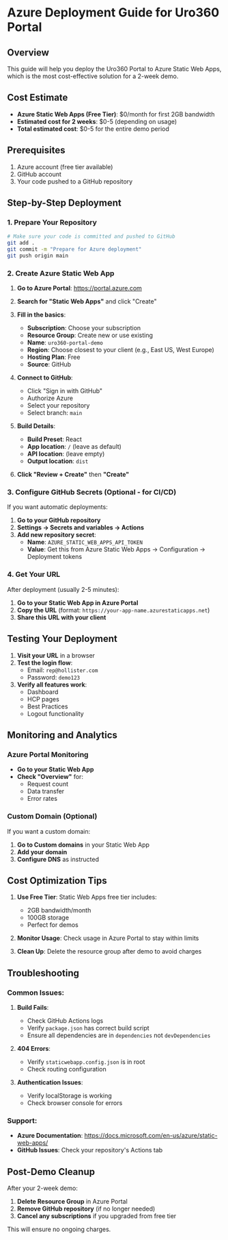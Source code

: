 # Azure Deployment Guide for Uro360 Portal

## Overview
This guide will help you deploy the Uro360 Portal to Azure Static Web Apps, which is the most cost-effective solution for a 2-week demo.

## Cost Estimate
- **Azure Static Web Apps (Free Tier)**: $0/month for first 2GB bandwidth
- **Estimated cost for 2 weeks**: $0-5 (depending on usage)
- **Total estimated cost**: $0-5 for the entire demo period

## Prerequisites
1. Azure account (free tier available)
2. GitHub account
3. Your code pushed to a GitHub repository

## Step-by-Step Deployment

### 1. Prepare Your Repository
```bash
# Make sure your code is committed and pushed to GitHub
git add .
git commit -m "Prepare for Azure deployment"
git push origin main
```

### 2. Create Azure Static Web App

1. **Go to Azure Portal**: https://portal.azure.com
2. **Search for "Static Web Apps"** and click "Create"
3. **Fill in the basics**:
   - **Subscription**: Choose your subscription
   - **Resource Group**: Create new or use existing
   - **Name**: `uro360-portal-demo`
   - **Region**: Choose closest to your client (e.g., East US, West Europe)
   - **Hosting Plan**: Free
   - **Source**: GitHub

4. **Connect to GitHub**:
   - Click "Sign in with GitHub"
   - Authorize Azure
   - Select your repository
   - Select branch: `main`

5. **Build Details**:
   - **Build Preset**: React
   - **App location**: `/` (leave as default)
   - **API location**: (leave empty)
   - **Output location**: `dist`

6. **Click "Review + Create"** then **"Create"**

### 3. Configure GitHub Secrets (Optional - for CI/CD)

If you want automatic deployments:

1. **Go to your GitHub repository**
2. **Settings → Secrets and variables → Actions**
3. **Add new repository secret**:
   - **Name**: `AZURE_STATIC_WEB_APPS_API_TOKEN`
   - **Value**: Get this from Azure Static Web Apps → Configuration → Deployment tokens

### 4. Get Your URL

After deployment (usually 2-5 minutes):
1. **Go to your Static Web App in Azure Portal**
2. **Copy the URL** (format: `https://your-app-name.azurestaticapps.net`)
3. **Share this URL with your client**

## Testing Your Deployment

1. **Visit your URL** in a browser
2. **Test the login flow**:
   - Email: `rep@hollister.com`
   - Password: `demo123`
3. **Verify all features work**:
   - Dashboard
   - HCP pages
   - Best Practices
   - Logout functionality

## Monitoring and Analytics

### Azure Portal Monitoring
- **Go to your Static Web App**
- **Check "Overview"** for:
  - Request count
  - Data transfer
  - Error rates

### Custom Domain (Optional)
If you want a custom domain:
1. **Go to Custom domains** in your Static Web App
2. **Add your domain**
3. **Configure DNS** as instructed

## Cost Optimization Tips

1. **Use Free Tier**: Static Web Apps free tier includes:
   - 2GB bandwidth/month
   - 100GB storage
   - Perfect for demos

2. **Monitor Usage**: Check usage in Azure Portal to stay within limits

3. **Clean Up**: Delete the resource group after demo to avoid charges

## Troubleshooting

### Common Issues:

1. **Build Fails**:
   - Check GitHub Actions logs
   - Verify `package.json` has correct build script
   - Ensure all dependencies are in `dependencies` not `devDependencies`

2. **404 Errors**:
   - Verify `staticwebapp.config.json` is in root
   - Check routing configuration

3. **Authentication Issues**:
   - Verify localStorage is working
   - Check browser console for errors

### Support:
- **Azure Documentation**: https://docs.microsoft.com/en-us/azure/static-web-apps/
- **GitHub Issues**: Check your repository's Actions tab

## Post-Demo Cleanup

After your 2-week demo:
1. **Delete Resource Group** in Azure Portal
2. **Remove GitHub repository** (if no longer needed)
3. **Cancel any subscriptions** if you upgraded from free tier

This will ensure no ongoing charges.
